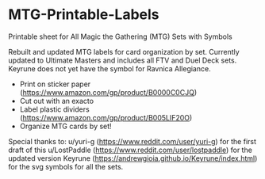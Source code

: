 # MTG-Printable-Labels
Printable sheet for All Magic the Gathering (MTG) Sets with Symbols

Rebuilt and updated MTG labels for card organization by set. Currently updated to Ultimate Masters and includes all FTV and Duel Deck sets. Keyrune does not yet have the symbol for Ravnica Allegiance.

- Print on sticker paper (https://www.amazon.com/gp/product/B0000C0CJQ)
- Cut out with an exacto
- Label plastic dividers (https://www.amazon.com/gp/product/B005LIF20O)
- Organize MTG cards by set!

Special thanks to:
u/yuri-g (https://www.reddit.com/user/yuri-g) for the first draft of this
u/LostPaddle (https://www.reddit.com/user/lostpaddle) for the updated version
Keyrune (https://andrewgioia.github.io/Keyrune/index.html) for the svg symbols for all the sets.
